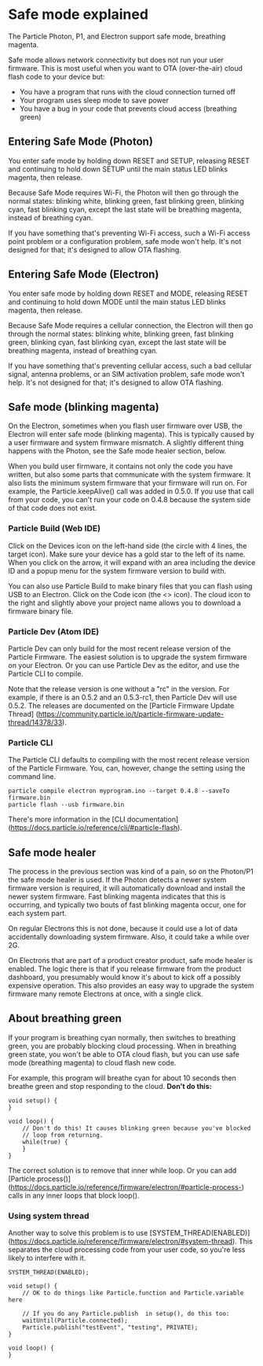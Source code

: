 # Safe mode explained

The Particle Photon, P1, and Electron support safe mode, breathing magenta. 

Safe mode allows network connectivity but does not run your user firmware. This is most useful when you want to OTA (over-the-air) cloud flash code to your device but:

- You have a program that runs with the cloud connection turned off
- Your program uses sleep mode to save power
- You have a bug in your code that prevents cloud access (breathing green)

## Entering Safe Mode (Photon)

You enter safe mode by holding down RESET and SETUP, releasing RESET and continuing to hold down SETUP until the main status LED blinks magenta, then release.

Because Safe Mode requires Wi-Fi, the Photon will then go through the normal states: blinking white, blinking green, fast blinking green, blinking cyan, fast blinking cyan, except the last state will be breathing magenta, instead of breathing cyan.

If you have something that's preventing Wi-Fi access, such a Wi-Fi access point problem or a configuration problem, safe mode won't help. It's not designed for that; it's designed to allow OTA flashing.

## Entering Safe Mode (Electron)

You enter safe mode by holding down RESET and MODE, releasing RESET and continuing to hold down MODE until the main status LED blinks magenta, then release.

Because Safe Mode requires a cellular connection, the Electron will then go through the normal states: blinking white, blinking green, fast blinking green, blinking cyan, fast blinking cyan, except the last state will be breathing magenta, instead of breathing cyan.

If you have something that's preventing cellular access, such a bad cellular signal, antenna problems, or an SIM activation problem, safe mode won't help. It's not designed for that; it's designed to allow OTA flashing.

## Safe mode (blinking magenta)

On the Electron, sometimes when you flash user firmware over USB, the Electron will enter safe mode (blinking magenta). This is typically caused by a user firmware and system firmware mismatch. A slightly different thing happens with the Photon, see the Safe mode healer section, below.

When you build user firmware, it contains not only the code you have written, but also some parts that communicate with the system firmware. It also lists the minimum system firmware that your firmware will run on. For example, the Particle.keepAlive() call was added in 0.5.0. If you use that call from your code, you can't run your code on 0.4.8 because the system side of that code does not exist.

### Particle Build (Web IDE)
Click on the Devices icon on the left-hand side (the circle with 4 lines, the target icon). Make sure your device has a gold star to the left of its name. When you click on the arrow, it will expand with an area including the device ID and a popup menu for the system firmware version to build with. 

You can also use Particle Build to make binary files that you can flash using USB to an Electron. Click on the Code icon (the <> icon). The cloud icon to the right and slightly above your project name allows you to download a firmware binary file.

### Particle Dev (Atom IDE)
Particle Dev can only build for the most recent release version of the Particle Firmware. The easiest solution is to upgrade the system firmware on your Electron. Or you can use Particle Dev as the editor, and use the Particle CLI to compile.

Note that the release version is one without a "rc" in the version. For example, if there is an 0.5.2 and an 0.5.3-rc1, then Particle Dev will use 0.5.2. The releases are documented on the [Particle Firmware Update Thread] (https://community.particle.io/t/particle-firmware-update-thread/14378/33).


### Particle CLI
The Particle CLI defaults to compiling with the most recent release version of the Particle Firmware. You, can, however, change the setting using the command line.

```
particle compile electron myprogram.ino --target 0.4.8 --saveTo firmware.bin
particle flash --usb firmware.bin
```

There's more information in the [CLI documentation] (https://docs.particle.io/reference/cli/#particle-flash).


## Safe mode healer

The process in the previous section was kind of a pain, so on the Photon/P1 the safe mode healer is used. If the Photon detects a newer system firmware version is required, it will automatically download and install the newer system firmware. Fast blinking magenta indicates that this is occurring, and typically two bouts of fast blinking magenta occur, one for each system part.

On regular Electrons this is not done, because it could use a lot of data accidentally downloading system firmware. Also, it could take a while over 2G.

On Electrons that are part of a product creator product, safe mode healer is enabled. The logic there is that if you release firmware from the product dashboard, you presumably would know it's about to kick off a possibly expensive operation. This also provides an easy way to upgrade the system firmware many remote Electrons at once, with a single click.


## About breathing green

If your program is breathing cyan normally, then switches to breathing green, you are probably blocking cloud processing. When in breathing green state, you won't be able to OTA cloud flash, but you can use safe mode (breathing magenta) to cloud flash new code.

For example, this program will breathe cyan for about 10 seconds then breathe green and stop responding to the cloud. **Don't do this:**

```
void setup() {
}

void loop() {
    // Don't do this! It causes blinking green because you've blocked 
    // loop from returning.
    while(true) {
    }
}
```

The correct solution is to remove that inner while loop. Or you can add [Particle.process()] (https://docs.particle.io/reference/firmware/electron/#particle-process-) calls in any inner loops that block loop().

### Using system thread

Another way to solve this problem is to use [SYSTEM_THREAD(ENABLED)] (https://docs.particle.io/reference/firmware/electron/#system-thread). This separates the cloud processing code from your user code, so you're less likely to interfere with it.

```
SYSTEM_THREAD(ENABLED);

void setup() {
    // OK to do things like Particle.function and Particle.variable here
    
    // If you do any Particle.publish  in setup(), do this too:
    waitUntil(Particle.connected);
    Particle.publish("testEvent", "testing", PRIVATE);
}

void loop() {
}
```

